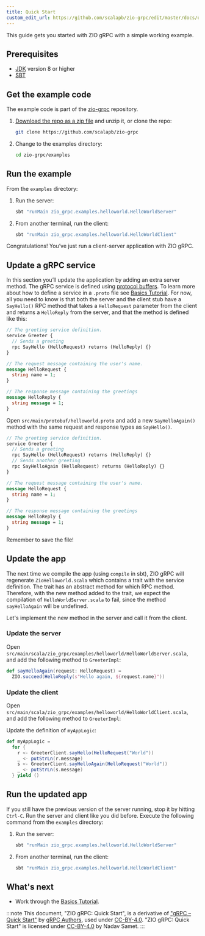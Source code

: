 ```yaml
---
title: Quick Start
custom_edit_url: https://github.com/scalapb/zio-grpc/edit/master/docs/quickstart.md
---
```


This guide gets you started with ZIO gRPC with a simple working example.

## Prerequisites

* [JDK](https://jdk.java.net) version 8 or higher
* [SBT](https://www.scala-sbt.org/)

## Get the example code

The example code is part of the [zio-grpc](https://github.com/scalapb/zio-grpc) repository.

1. [Download the repo as a zip file](https://github.com/scalapb/zio-grpc/archive/v@zioGrpcVersion@.zip) and unzip it, or clone the repo:
   ```bash
   git clone https://github.com/scalapb/zio-grpc
   ```

2. Change to the examples directory:
   ```bash
   cd zio-grpc/examples
   ```

## Run the example

From the `examples` directory:

1. Run the server:
   ```bash
   sbt "runMain zio_grpc.examples.helloworld.HelloWorldServer"
   ```

2. From another terminal, run the client:
   ```bash
   sbt "runMain zio_grpc.examples.helloworld.HelloWorldClient"
   ```

Congratulations! You’ve just run a client-server application with ZIO gRPC.

## Update a gRPC service

In this section you’ll update the application by adding an extra server method. The gRPC service is defined using [protocol buffers](https://developers.google.com/protocol-buffers). To learn more about how to define a service in a `.proto` file see [Basics Tutorial](basics.md). For now, all you need to know is that both the server and the client stub have a `SayHello()` RPC method that takes a `HelloRequest` parameter from the client and returns a `HelloReply` from the server, and that the method is defined like this:

```protobuf
// The greeting service definition.
service Greeter {
  // Sends a greeting
  rpc SayHello (HelloRequest) returns (HelloReply) {}
}

// The request message containing the user's name.
message HelloRequest {
  string name = 1;
}

// The response message containing the greetings
message HelloReply {
  string message = 1;
}
```

Open `src/main/protobuf/helloworld.proto` and add a new `SayHelloAgain()` method with the same request and response types as `SayHello()`.

```protobuf
// The greeting service definition.
service Greeter {
  // Sends a greeting
  rpc SayHello (HelloRequest) returns (HelloReply) {}
  // Sends another greeting
  rpc SayHelloAgain (HelloRequest) returns (HelloReply) {}
}

// The request message containing the user's name.
message HelloRequest {
  string name = 1;
}

// The response message containing the greetings
message HelloReply {
  string message = 1;
}
```

Remember to save the file!

## Update the app

The next time we compile the app (using `compile` in sbt), ZIO gRPC will regenerate `ZioHelloworld.scala` which contains a trait with the service definition. The trait has an abstract method for which RPC method. Therefore, with the new method added to the trait, we expect the compilation of `HelloWorldServer.scala` to fail, since the method `sayHelloAgain` will be undefined.

Let's implement the new method in the server and call it from the client.

### Update the server

Open `src/main/scala/zio_grpc/examples/helloworld/HelloWorldServer.scala`, and add the following method to `GreeterImpl`:

```scala
def sayHelloAgain(request: HelloRequest) =
  ZIO.succeed(HelloReply(s"Hello again, ${request.name}"))
```

### Update the client

Open `src/main/scala/zio_grpc/examples/helloworld/HelloWorldClient.scala`, and add the following method to `GreeterImpl`:

Update the definition of `myAppLogic`:

```scala
def myAppLogic =
  for {
    r <- GreeterClient.sayHello(HelloRequest("World"))
    _ <- putStrLn(r.message)
    s <- GreeterClient.sayHelloAgain(HelloRequest("World"))
    _ <- putStrLn(s.message)
  } yield ()
```

## Run the updated app

If you still have the previous version of the server running, stop it by hitting `Ctrl-C`. Run the server and client like you did before. Execute the following command from the `examples` directory:

1. Run the server:
   ```bash
   sbt "runMain zio_grpc.examples.helloworld.HelloWorldServer"
   ```

2. From another terminal, run the client:
   ```bash
   sbt "runMain zio_grpc.examples.helloworld.HelloWorldClient"
   ```

## What's next
* Work through the [Basics Tutorial](basics.md).

:::note
This document, "ZIO gRPC: Quick Start", is a derivative of ["gRPC &ndash; Quick Start"](https://grpc.io/docs/languages/java/quickstart/) by [gRPC Authors](https://grpc.io/), used under [CC-BY-4.0](https://creativecommons.org/licenses/by/4.0). "ZIO gRPC: Quick Start" is licensed under [CC-BY-4.0](https://creativecommons.org/licenses/by/4.0) by Nadav Samet.
:::